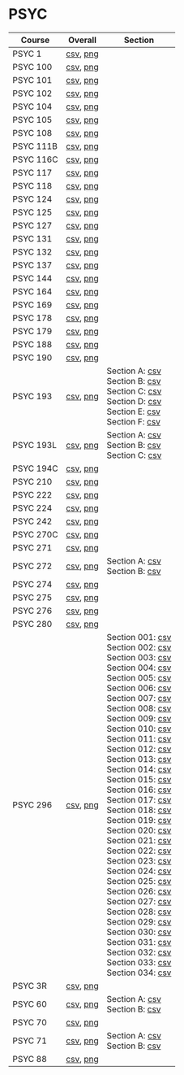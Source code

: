 # PSYC

| Course | Overall | Section |
| ------ | ------- | ------- |
| PSYC 1 | [csv](https://github.com/UCSD-Historical-Enrollment-Data/2025Spring/blob/main/overall/PSYC%201.csv), [png](https://raw.githubusercontent.com/UCSD-Historical-Enrollment-Data/2025Spring/main/plot_overall/PSYC%201.png) |  |
| PSYC 100 | [csv](https://github.com/UCSD-Historical-Enrollment-Data/2025Spring/blob/main/overall/PSYC%20100.csv), [png](https://raw.githubusercontent.com/UCSD-Historical-Enrollment-Data/2025Spring/main/plot_overall/PSYC%20100.png) |  |
| PSYC 101 | [csv](https://github.com/UCSD-Historical-Enrollment-Data/2025Spring/blob/main/overall/PSYC%20101.csv), [png](https://raw.githubusercontent.com/UCSD-Historical-Enrollment-Data/2025Spring/main/plot_overall/PSYC%20101.png) |  |
| PSYC 102 | [csv](https://github.com/UCSD-Historical-Enrollment-Data/2025Spring/blob/main/overall/PSYC%20102.csv), [png](https://raw.githubusercontent.com/UCSD-Historical-Enrollment-Data/2025Spring/main/plot_overall/PSYC%20102.png) |  |
| PSYC 104 | [csv](https://github.com/UCSD-Historical-Enrollment-Data/2025Spring/blob/main/overall/PSYC%20104.csv), [png](https://raw.githubusercontent.com/UCSD-Historical-Enrollment-Data/2025Spring/main/plot_overall/PSYC%20104.png) |  |
| PSYC 105 | [csv](https://github.com/UCSD-Historical-Enrollment-Data/2025Spring/blob/main/overall/PSYC%20105.csv), [png](https://raw.githubusercontent.com/UCSD-Historical-Enrollment-Data/2025Spring/main/plot_overall/PSYC%20105.png) |  |
| PSYC 108 | [csv](https://github.com/UCSD-Historical-Enrollment-Data/2025Spring/blob/main/overall/PSYC%20108.csv), [png](https://raw.githubusercontent.com/UCSD-Historical-Enrollment-Data/2025Spring/main/plot_overall/PSYC%20108.png) |  |
| PSYC 111B | [csv](https://github.com/UCSD-Historical-Enrollment-Data/2025Spring/blob/main/overall/PSYC%20111B.csv), [png](https://raw.githubusercontent.com/UCSD-Historical-Enrollment-Data/2025Spring/main/plot_overall/PSYC%20111B.png) |  |
| PSYC 116C | [csv](https://github.com/UCSD-Historical-Enrollment-Data/2025Spring/blob/main/overall/PSYC%20116C.csv), [png](https://raw.githubusercontent.com/UCSD-Historical-Enrollment-Data/2025Spring/main/plot_overall/PSYC%20116C.png) |  |
| PSYC 117 | [csv](https://github.com/UCSD-Historical-Enrollment-Data/2025Spring/blob/main/overall/PSYC%20117.csv), [png](https://raw.githubusercontent.com/UCSD-Historical-Enrollment-Data/2025Spring/main/plot_overall/PSYC%20117.png) |  |
| PSYC 118 | [csv](https://github.com/UCSD-Historical-Enrollment-Data/2025Spring/blob/main/overall/PSYC%20118.csv), [png](https://raw.githubusercontent.com/UCSD-Historical-Enrollment-Data/2025Spring/main/plot_overall/PSYC%20118.png) |  |
| PSYC 124 | [csv](https://github.com/UCSD-Historical-Enrollment-Data/2025Spring/blob/main/overall/PSYC%20124.csv), [png](https://raw.githubusercontent.com/UCSD-Historical-Enrollment-Data/2025Spring/main/plot_overall/PSYC%20124.png) |  |
| PSYC 125 | [csv](https://github.com/UCSD-Historical-Enrollment-Data/2025Spring/blob/main/overall/PSYC%20125.csv), [png](https://raw.githubusercontent.com/UCSD-Historical-Enrollment-Data/2025Spring/main/plot_overall/PSYC%20125.png) |  |
| PSYC 127 | [csv](https://github.com/UCSD-Historical-Enrollment-Data/2025Spring/blob/main/overall/PSYC%20127.csv), [png](https://raw.githubusercontent.com/UCSD-Historical-Enrollment-Data/2025Spring/main/plot_overall/PSYC%20127.png) |  |
| PSYC 131 | [csv](https://github.com/UCSD-Historical-Enrollment-Data/2025Spring/blob/main/overall/PSYC%20131.csv), [png](https://raw.githubusercontent.com/UCSD-Historical-Enrollment-Data/2025Spring/main/plot_overall/PSYC%20131.png) |  |
| PSYC 132 | [csv](https://github.com/UCSD-Historical-Enrollment-Data/2025Spring/blob/main/overall/PSYC%20132.csv), [png](https://raw.githubusercontent.com/UCSD-Historical-Enrollment-Data/2025Spring/main/plot_overall/PSYC%20132.png) |  |
| PSYC 137 | [csv](https://github.com/UCSD-Historical-Enrollment-Data/2025Spring/blob/main/overall/PSYC%20137.csv), [png](https://raw.githubusercontent.com/UCSD-Historical-Enrollment-Data/2025Spring/main/plot_overall/PSYC%20137.png) |  |
| PSYC 144 | [csv](https://github.com/UCSD-Historical-Enrollment-Data/2025Spring/blob/main/overall/PSYC%20144.csv), [png](https://raw.githubusercontent.com/UCSD-Historical-Enrollment-Data/2025Spring/main/plot_overall/PSYC%20144.png) |  |
| PSYC 164 | [csv](https://github.com/UCSD-Historical-Enrollment-Data/2025Spring/blob/main/overall/PSYC%20164.csv), [png](https://raw.githubusercontent.com/UCSD-Historical-Enrollment-Data/2025Spring/main/plot_overall/PSYC%20164.png) |  |
| PSYC 169 | [csv](https://github.com/UCSD-Historical-Enrollment-Data/2025Spring/blob/main/overall/PSYC%20169.csv), [png](https://raw.githubusercontent.com/UCSD-Historical-Enrollment-Data/2025Spring/main/plot_overall/PSYC%20169.png) |  |
| PSYC 178 | [csv](https://github.com/UCSD-Historical-Enrollment-Data/2025Spring/blob/main/overall/PSYC%20178.csv), [png](https://raw.githubusercontent.com/UCSD-Historical-Enrollment-Data/2025Spring/main/plot_overall/PSYC%20178.png) |  |
| PSYC 179 | [csv](https://github.com/UCSD-Historical-Enrollment-Data/2025Spring/blob/main/overall/PSYC%20179.csv), [png](https://raw.githubusercontent.com/UCSD-Historical-Enrollment-Data/2025Spring/main/plot_overall/PSYC%20179.png) |  |
| PSYC 188 | [csv](https://github.com/UCSD-Historical-Enrollment-Data/2025Spring/blob/main/overall/PSYC%20188.csv), [png](https://raw.githubusercontent.com/UCSD-Historical-Enrollment-Data/2025Spring/main/plot_overall/PSYC%20188.png) |  |
| PSYC 190 | [csv](https://github.com/UCSD-Historical-Enrollment-Data/2025Spring/blob/main/overall/PSYC%20190.csv), [png](https://raw.githubusercontent.com/UCSD-Historical-Enrollment-Data/2025Spring/main/plot_overall/PSYC%20190.png) |  |
| PSYC 193 | [csv](https://github.com/UCSD-Historical-Enrollment-Data/2025Spring/blob/main/overall/PSYC%20193.csv), [png](https://raw.githubusercontent.com/UCSD-Historical-Enrollment-Data/2025Spring/main/plot_overall/PSYC%20193.png) | Section A: [csv](https://github.com/UCSD-Historical-Enrollment-Data/2025Spring/blob/main/section/PSYC%20193_A.csv)<br>Section B: [csv](https://github.com/UCSD-Historical-Enrollment-Data/2025Spring/blob/main/section/PSYC%20193_B.csv)<br>Section C: [csv](https://github.com/UCSD-Historical-Enrollment-Data/2025Spring/blob/main/section/PSYC%20193_C.csv)<br>Section D: [csv](https://github.com/UCSD-Historical-Enrollment-Data/2025Spring/blob/main/section/PSYC%20193_D.csv)<br>Section E: [csv](https://github.com/UCSD-Historical-Enrollment-Data/2025Spring/blob/main/section/PSYC%20193_E.csv)<br>Section F: [csv](https://github.com/UCSD-Historical-Enrollment-Data/2025Spring/blob/main/section/PSYC%20193_F.csv) |
| PSYC 193L | [csv](https://github.com/UCSD-Historical-Enrollment-Data/2025Spring/blob/main/overall/PSYC%20193L.csv), [png](https://raw.githubusercontent.com/UCSD-Historical-Enrollment-Data/2025Spring/main/plot_overall/PSYC%20193L.png) | Section A: [csv](https://github.com/UCSD-Historical-Enrollment-Data/2025Spring/blob/main/section/PSYC%20193L_A.csv)<br>Section B: [csv](https://github.com/UCSD-Historical-Enrollment-Data/2025Spring/blob/main/section/PSYC%20193L_B.csv)<br>Section C: [csv](https://github.com/UCSD-Historical-Enrollment-Data/2025Spring/blob/main/section/PSYC%20193L_C.csv) |
| PSYC 194C | [csv](https://github.com/UCSD-Historical-Enrollment-Data/2025Spring/blob/main/overall/PSYC%20194C.csv), [png](https://raw.githubusercontent.com/UCSD-Historical-Enrollment-Data/2025Spring/main/plot_overall/PSYC%20194C.png) |  |
| PSYC 210 | [csv](https://github.com/UCSD-Historical-Enrollment-Data/2025Spring/blob/main/overall/PSYC%20210.csv), [png](https://raw.githubusercontent.com/UCSD-Historical-Enrollment-Data/2025Spring/main/plot_overall/PSYC%20210.png) |  |
| PSYC 222 | [csv](https://github.com/UCSD-Historical-Enrollment-Data/2025Spring/blob/main/overall/PSYC%20222.csv), [png](https://raw.githubusercontent.com/UCSD-Historical-Enrollment-Data/2025Spring/main/plot_overall/PSYC%20222.png) |  |
| PSYC 224 | [csv](https://github.com/UCSD-Historical-Enrollment-Data/2025Spring/blob/main/overall/PSYC%20224.csv), [png](https://raw.githubusercontent.com/UCSD-Historical-Enrollment-Data/2025Spring/main/plot_overall/PSYC%20224.png) |  |
| PSYC 242 | [csv](https://github.com/UCSD-Historical-Enrollment-Data/2025Spring/blob/main/overall/PSYC%20242.csv), [png](https://raw.githubusercontent.com/UCSD-Historical-Enrollment-Data/2025Spring/main/plot_overall/PSYC%20242.png) |  |
| PSYC 270C | [csv](https://github.com/UCSD-Historical-Enrollment-Data/2025Spring/blob/main/overall/PSYC%20270C.csv), [png](https://raw.githubusercontent.com/UCSD-Historical-Enrollment-Data/2025Spring/main/plot_overall/PSYC%20270C.png) |  |
| PSYC 271 | [csv](https://github.com/UCSD-Historical-Enrollment-Data/2025Spring/blob/main/overall/PSYC%20271.csv), [png](https://raw.githubusercontent.com/UCSD-Historical-Enrollment-Data/2025Spring/main/plot_overall/PSYC%20271.png) |  |
| PSYC 272 | [csv](https://github.com/UCSD-Historical-Enrollment-Data/2025Spring/blob/main/overall/PSYC%20272.csv), [png](https://raw.githubusercontent.com/UCSD-Historical-Enrollment-Data/2025Spring/main/plot_overall/PSYC%20272.png) | Section A: [csv](https://github.com/UCSD-Historical-Enrollment-Data/2025Spring/blob/main/section/PSYC%20272_A.csv)<br>Section B: [csv](https://github.com/UCSD-Historical-Enrollment-Data/2025Spring/blob/main/section/PSYC%20272_B.csv) |
| PSYC 274 | [csv](https://github.com/UCSD-Historical-Enrollment-Data/2025Spring/blob/main/overall/PSYC%20274.csv), [png](https://raw.githubusercontent.com/UCSD-Historical-Enrollment-Data/2025Spring/main/plot_overall/PSYC%20274.png) |  |
| PSYC 275 | [csv](https://github.com/UCSD-Historical-Enrollment-Data/2025Spring/blob/main/overall/PSYC%20275.csv), [png](https://raw.githubusercontent.com/UCSD-Historical-Enrollment-Data/2025Spring/main/plot_overall/PSYC%20275.png) |  |
| PSYC 276 | [csv](https://github.com/UCSD-Historical-Enrollment-Data/2025Spring/blob/main/overall/PSYC%20276.csv), [png](https://raw.githubusercontent.com/UCSD-Historical-Enrollment-Data/2025Spring/main/plot_overall/PSYC%20276.png) |  |
| PSYC 280 | [csv](https://github.com/UCSD-Historical-Enrollment-Data/2025Spring/blob/main/overall/PSYC%20280.csv), [png](https://raw.githubusercontent.com/UCSD-Historical-Enrollment-Data/2025Spring/main/plot_overall/PSYC%20280.png) |  |
| PSYC 296 | [csv](https://github.com/UCSD-Historical-Enrollment-Data/2025Spring/blob/main/overall/PSYC%20296.csv), [png](https://raw.githubusercontent.com/UCSD-Historical-Enrollment-Data/2025Spring/main/plot_overall/PSYC%20296.png) | Section 001: [csv](https://github.com/UCSD-Historical-Enrollment-Data/2025Spring/blob/main/section/PSYC%20296_001.csv)<br>Section 002: [csv](https://github.com/UCSD-Historical-Enrollment-Data/2025Spring/blob/main/section/PSYC%20296_002.csv)<br>Section 003: [csv](https://github.com/UCSD-Historical-Enrollment-Data/2025Spring/blob/main/section/PSYC%20296_003.csv)<br>Section 004: [csv](https://github.com/UCSD-Historical-Enrollment-Data/2025Spring/blob/main/section/PSYC%20296_004.csv)<br>Section 005: [csv](https://github.com/UCSD-Historical-Enrollment-Data/2025Spring/blob/main/section/PSYC%20296_005.csv)<br>Section 006: [csv](https://github.com/UCSD-Historical-Enrollment-Data/2025Spring/blob/main/section/PSYC%20296_006.csv)<br>Section 007: [csv](https://github.com/UCSD-Historical-Enrollment-Data/2025Spring/blob/main/section/PSYC%20296_007.csv)<br>Section 008: [csv](https://github.com/UCSD-Historical-Enrollment-Data/2025Spring/blob/main/section/PSYC%20296_008.csv)<br>Section 009: [csv](https://github.com/UCSD-Historical-Enrollment-Data/2025Spring/blob/main/section/PSYC%20296_009.csv)<br>Section 010: [csv](https://github.com/UCSD-Historical-Enrollment-Data/2025Spring/blob/main/section/PSYC%20296_010.csv)<br>Section 011: [csv](https://github.com/UCSD-Historical-Enrollment-Data/2025Spring/blob/main/section/PSYC%20296_011.csv)<br>Section 012: [csv](https://github.com/UCSD-Historical-Enrollment-Data/2025Spring/blob/main/section/PSYC%20296_012.csv)<br>Section 013: [csv](https://github.com/UCSD-Historical-Enrollment-Data/2025Spring/blob/main/section/PSYC%20296_013.csv)<br>Section 014: [csv](https://github.com/UCSD-Historical-Enrollment-Data/2025Spring/blob/main/section/PSYC%20296_014.csv)<br>Section 015: [csv](https://github.com/UCSD-Historical-Enrollment-Data/2025Spring/blob/main/section/PSYC%20296_015.csv)<br>Section 016: [csv](https://github.com/UCSD-Historical-Enrollment-Data/2025Spring/blob/main/section/PSYC%20296_016.csv)<br>Section 017: [csv](https://github.com/UCSD-Historical-Enrollment-Data/2025Spring/blob/main/section/PSYC%20296_017.csv)<br>Section 018: [csv](https://github.com/UCSD-Historical-Enrollment-Data/2025Spring/blob/main/section/PSYC%20296_018.csv)<br>Section 019: [csv](https://github.com/UCSD-Historical-Enrollment-Data/2025Spring/blob/main/section/PSYC%20296_019.csv)<br>Section 020: [csv](https://github.com/UCSD-Historical-Enrollment-Data/2025Spring/blob/main/section/PSYC%20296_020.csv)<br>Section 021: [csv](https://github.com/UCSD-Historical-Enrollment-Data/2025Spring/blob/main/section/PSYC%20296_021.csv)<br>Section 022: [csv](https://github.com/UCSD-Historical-Enrollment-Data/2025Spring/blob/main/section/PSYC%20296_022.csv)<br>Section 023: [csv](https://github.com/UCSD-Historical-Enrollment-Data/2025Spring/blob/main/section/PSYC%20296_023.csv)<br>Section 024: [csv](https://github.com/UCSD-Historical-Enrollment-Data/2025Spring/blob/main/section/PSYC%20296_024.csv)<br>Section 025: [csv](https://github.com/UCSD-Historical-Enrollment-Data/2025Spring/blob/main/section/PSYC%20296_025.csv)<br>Section 026: [csv](https://github.com/UCSD-Historical-Enrollment-Data/2025Spring/blob/main/section/PSYC%20296_026.csv)<br>Section 027: [csv](https://github.com/UCSD-Historical-Enrollment-Data/2025Spring/blob/main/section/PSYC%20296_027.csv)<br>Section 028: [csv](https://github.com/UCSD-Historical-Enrollment-Data/2025Spring/blob/main/section/PSYC%20296_028.csv)<br>Section 029: [csv](https://github.com/UCSD-Historical-Enrollment-Data/2025Spring/blob/main/section/PSYC%20296_029.csv)<br>Section 030: [csv](https://github.com/UCSD-Historical-Enrollment-Data/2025Spring/blob/main/section/PSYC%20296_030.csv)<br>Section 031: [csv](https://github.com/UCSD-Historical-Enrollment-Data/2025Spring/blob/main/section/PSYC%20296_031.csv)<br>Section 032: [csv](https://github.com/UCSD-Historical-Enrollment-Data/2025Spring/blob/main/section/PSYC%20296_032.csv)<br>Section 033: [csv](https://github.com/UCSD-Historical-Enrollment-Data/2025Spring/blob/main/section/PSYC%20296_033.csv)<br>Section 034: [csv](https://github.com/UCSD-Historical-Enrollment-Data/2025Spring/blob/main/section/PSYC%20296_034.csv) |
| PSYC 3R | [csv](https://github.com/UCSD-Historical-Enrollment-Data/2025Spring/blob/main/overall/PSYC%203R.csv), [png](https://raw.githubusercontent.com/UCSD-Historical-Enrollment-Data/2025Spring/main/plot_overall/PSYC%203R.png) |  |
| PSYC 60 | [csv](https://github.com/UCSD-Historical-Enrollment-Data/2025Spring/blob/main/overall/PSYC%2060.csv), [png](https://raw.githubusercontent.com/UCSD-Historical-Enrollment-Data/2025Spring/main/plot_overall/PSYC%2060.png) | Section A: [csv](https://github.com/UCSD-Historical-Enrollment-Data/2025Spring/blob/main/section/PSYC%2060_A.csv)<br>Section B: [csv](https://github.com/UCSD-Historical-Enrollment-Data/2025Spring/blob/main/section/PSYC%2060_B.csv) |
| PSYC 70 | [csv](https://github.com/UCSD-Historical-Enrollment-Data/2025Spring/blob/main/overall/PSYC%2070.csv), [png](https://raw.githubusercontent.com/UCSD-Historical-Enrollment-Data/2025Spring/main/plot_overall/PSYC%2070.png) |  |
| PSYC 71 | [csv](https://github.com/UCSD-Historical-Enrollment-Data/2025Spring/blob/main/overall/PSYC%2071.csv), [png](https://raw.githubusercontent.com/UCSD-Historical-Enrollment-Data/2025Spring/main/plot_overall/PSYC%2071.png) | Section A: [csv](https://github.com/UCSD-Historical-Enrollment-Data/2025Spring/blob/main/section/PSYC%2071_A.csv)<br>Section B: [csv](https://github.com/UCSD-Historical-Enrollment-Data/2025Spring/blob/main/section/PSYC%2071_B.csv) |
| PSYC 88 | [csv](https://github.com/UCSD-Historical-Enrollment-Data/2025Spring/blob/main/overall/PSYC%2088.csv), [png](https://raw.githubusercontent.com/UCSD-Historical-Enrollment-Data/2025Spring/main/plot_overall/PSYC%2088.png) |  |
